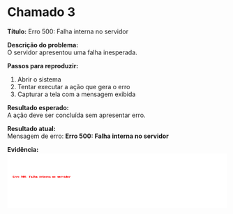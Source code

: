 # Chamado 3

**Título:** Erro 500: Falha interna no servidor  

**Descrição do problema:**  
O servidor apresentou uma falha inesperada.  

**Passos para reproduzir:**  
1. Abrir o sistema  
2. Tentar executar a ação que gera o erro  
3. Capturar a tela com a mensagem exibida  

**Resultado esperado:**  
A ação deve ser concluída sem apresentar erro.

**Resultado atual:**  
Mensagem de erro: **Erro 500: Falha interna no servidor**  

**Evidência:**  
![Erro 500: Falha interna no servidor](../images/erro-servidor.png)
